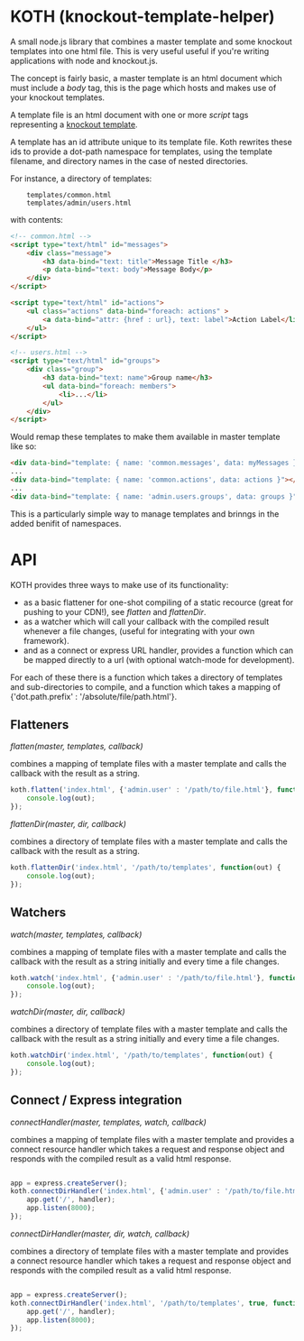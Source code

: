 KOTH (knockout-template-helper)
===============================

A small node.js library that combines a master template and some knockout templates 
into one html file. This is very useful useful if you're writing applications with 
node and knockout.js.

The concept is fairly basic, a master template is an html document which must 
include a *body* tag, this is the page which hosts and makes use of your 
knockout templates.

A template file is an html document with one or more *script* tags representing
a [knockout template](http://knockoutjs.com/documentation/template-binding.html).

A template has an id attribute unique to its template file. Koth rewrites these
ids to provide a dot-path namespace for templates, using the template filename,
and directory names in the case of nested directories. 

For instance, a directory of templates:

```shell
    templates/common.html
    templates/admin/users.html
```
with contents:

```html
<!-- common.html -->
<script type="text/html" id="messages">
    <div class="message">
        <h3 data-bind="text: title">Message Title </h3> 
        <p data-bind="text: body">Message Body</p>
    </div>
</script>

<script type="text/html" id="actions">
    <ul class="actions" data-bind="foreach: actions" >
        <a data-bind="attr: {href : url}, text: label">Action Label</li>
    </ul>
</script>
```

```html
<!-- users.html -->
<script type="text/html" id="groups">
    <div class="group">
        <h3 data-bind="text: name">Group name</h3> 
        <ul data-bind="foreach: members">
            <li>...</li> 
        </ul>
    </div>
</script>
```

Would remap these templates to make them available in master template like so:

```html
<div data-bind="template: { name: 'common.messages', data: myMessages }"></div>
...
<div data-bind="template: { name: 'common.actions', data: actions }"></div>
...
<div data-bind="template: { name: 'admin.users.groups', data: groups }"></div>
```

This is a particularly simple way to manage templates and  brinngs in the 
added benifit of namespaces. 


API
===

KOTH provides three ways to make use of its functionality:

* as a basic flattener for one-shot compiling of a static recource (great for pushing to 
your CDN!), see *flatten* and *flattenDir*.
* as a watcher which will call your callback with the compiled result whenever 
a file changes, (useful for integrating with your own framework).
* and as a connect or express URL handler, provides a function which can be mapped 
directly to a url (with optional watch-mode for development). 

For each of these there is a function which takes a directory of templates and 
sub-directories to compile, and a function which takes a mapping of 
{'dot.path.prefix' : '/absolute/file/path.html'}.

Flatteners
----------

*flatten(master, templates, callback)* 

combines a mapping of template files with a master template and calls the 
callback with the result as a string.

```javascript
koth.flatten('index.html', {'admin.user' : '/path/to/file.html'}, function(out) {
    console.log(out);
});
```

*flattenDir(master, dir, callback)* 

combines a directory of template files with a master template and calls the 
callback with the result as a string.

```javascript
koth.flattenDir('index.html', '/path/to/templates', function(out) {
    console.log(out);
});
```

Watchers
--------

*watch(master, templates, callback)* 

combines a mapping of template files with a master template and calls the 
callback with the result as a string initially and every time a file changes.

```javascript
koth.watch('index.html', {'admin.user' : '/path/to/file.html'}, function(out) {
    console.log(out);
});
```

*watchDir(master, dir, callback)* 

combines a directory of template files with a master template and calls the 
callback with the result as a string initially and every time a file changes.

```javascript
koth.watchDir('index.html', '/path/to/templates', function(out) {
    console.log(out);
});
```

Connect / Express integration
-----------------------------

*connectHandler(master, templates, watch, callback)* 

combines a mapping of template files with a master template and provides 
a connect resource handler which takes a request and response object and 
responds with the compiled result as a valid html response.

```javascript

app = express.createServer();
koth.connectDirHandler('index.html', {'admin.user' : '/path/to/file.html'}, true, function(handler) {
    app.get('/', handler);
    app.listen(8000);
});
```

*connectDirHandler(master, dir, watch, callback)* 

combines a directory of template files with a master template and provides 
a connect resource handler which takes a request and response object and 
responds with the compiled result as a valid html response.

```javascript

app = express.createServer();
koth.connectDirHandler('index.html', '/path/to/templates', true, function(handler) {
    app.get('/', handler);
    app.listen(8000);
});
```


